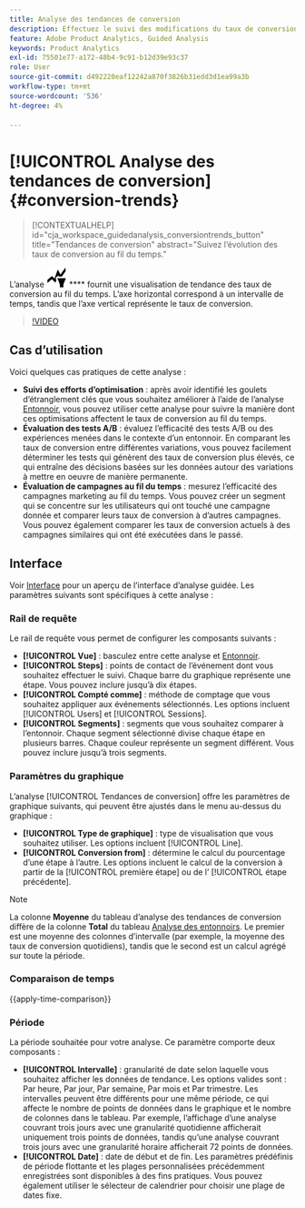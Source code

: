 ```yaml
---
title: Analyse des tendances de conversion
description: Effectuez le suivi des modifications du taux de conversion au fil du temps.
feature: Adobe Product Analytics, Guided Analysis
keywords: Product Analytics
exl-id: 75501e77-a172-48b4-9c91-b12d39e93c37
role: User
source-git-commit: d492220eaf12242a870f3826b31edd3d1ea99a3b
workflow-type: tm+mt
source-wordcount: '536'
ht-degree: 4%

---
```


# [!UICONTROL Analyse des tendances de conversion] {#conversion-trends}

<!-- markdownlint-disable MD034 -->

>[!CONTEXTUALHELP]
>id="cja_workspace_guidedanalysis_conversiontrends_button"
>title="Tendances de conversion"
>abstract="Suivez l’évolution des taux de conversion au fil du temps."

<!-- markdownlint-enable MD034 -->


L’analyse ![Tendances de conversion](/help/assets/icons/ConversionTrends.svg) **** fournit une visualisation de tendance des taux de conversion au fil du temps. L’axe horizontal correspond à un intervalle de temps, tandis que l’axe vertical représente le taux de conversion.


>[!VIDEO](https://video.tv.adobe.com/v/3421662/?learn=on)


## Cas d’utilisation

Voici quelques cas pratiques de cette analyse :

* **Suivi des efforts d’optimisation** : après avoir identifié les goulets d’étranglement clés que vous souhaitez améliorer à l’aide de l’analyse [Entonnoir](funnel.md), vous pouvez utiliser cette analyse pour suivre la manière dont ces optimisations affectent le taux de conversion au fil du temps.
* **Évaluation des tests A/B** : évaluez l’efficacité des tests A/B ou des expériences menées dans le contexte d’un entonnoir. En comparant les taux de conversion entre différentes variations, vous pouvez facilement déterminer les tests qui génèrent des taux de conversion plus élevés, ce qui entraîne des décisions basées sur les données autour des variations à mettre en oeuvre de manière permanente.
* **Évaluation de campagnes au fil du temps** : mesurez l’efficacité des campagnes marketing au fil du temps. Vous pouvez créer un segment qui se concentre sur les utilisateurs qui ont touché une campagne donnée et comparer leurs taux de conversion à d’autres campagnes. Vous pouvez également comparer les taux de conversion actuels à des campagnes similaires qui ont été exécutées dans le passé.

## Interface

Voir [Interface](../overview.md#interface) pour un aperçu de l’interface d’analyse guidée. Les paramètres suivants sont spécifiques à cette analyse :

### Rail de requête

Le rail de requête vous permet de configurer les composants suivants :

* **[!UICONTROL Vue]** : basculez entre cette analyse et [Entonnoir](funnel.md).
* **[!UICONTROL Steps]** : points de contact de l’événement dont vous souhaitez effectuer le suivi. Chaque barre du graphique représente une étape. Vous pouvez inclure jusqu’à dix étapes.
* **[!UICONTROL Compté comme]** : méthode de comptage que vous souhaitez appliquer aux événements sélectionnés. Les options incluent [!UICONTROL Users] et [!UICONTROL Sessions].
* **[!UICONTROL Segments]** : segments que vous souhaitez comparer à l’entonnoir. Chaque segment sélectionné divise chaque étape en plusieurs barres. Chaque couleur représente un segment différent. Vous pouvez inclure jusqu’à trois segments.

### Paramètres du graphique

L’analyse [!UICONTROL Tendances de conversion] offre les paramètres de graphique suivants, qui peuvent être ajustés dans le menu au-dessus du graphique :

* **[!UICONTROL Type de graphique]** : type de visualisation que vous souhaitez utiliser. Les options incluent [!UICONTROL Line].
* **[!UICONTROL Conversion from]** : détermine le calcul du pourcentage d’une étape à l’autre. Les options incluent le calcul de la conversion à partir de la [!UICONTROL première étape] ou de l’ [!UICONTROL étape précédente].

>[!NOTE]
>
>La colonne **Moyenne** du tableau d’analyse des tendances de conversion diffère de la colonne **Total** du tableau [Analyse des entonnoirs](funnel.md). Le premier est une moyenne des colonnes d’intervalle (par exemple, la moyenne des taux de conversion quotidiens), tandis que le second est un calcul agrégé sur toute la période.

### Comparaison de temps

{{apply-time-comparison}}


### Période

La période souhaitée pour votre analyse. Ce paramètre comporte deux composants :

* **[!UICONTROL Intervalle]** : granularité de date selon laquelle vous souhaitez afficher les données de tendance. Les options valides sont : Par heure, Par jour, Par semaine, Par mois et Par trimestre. Les intervalles peuvent être différents pour une même période, ce qui affecte le nombre de points de données dans le graphique et le nombre de colonnes dans le tableau. Par exemple, l’affichage d’une analyse couvrant trois jours avec une granularité quotidienne afficherait uniquement trois points de données, tandis qu’une analyse couvrant trois jours avec une granularité horaire afficherait 72 points de données.
* **[!UICONTROL Date]** : date de début et de fin. Les paramètres prédéfinis de période flottante et les plages personnalisées précédemment enregistrées sont disponibles à des fins pratiques. Vous pouvez également utiliser le sélecteur de calendrier pour choisir une plage de dates fixe.

<!--
## Example

See below for an example of the analysis.

![Conversion trends time compare](../assets/conversion-trends-compare.png)

-->
